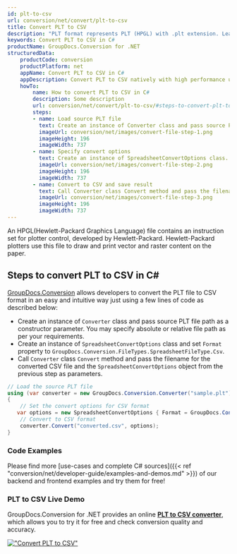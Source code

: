 ```yaml
---
id: plt-to-csv
url: conversion/net/convert/plt-to-csv
title: Convert PLT to CSV
description: "PLT format represents PLT (HPGL) with .plt extension. Learn how to convert PLT to CSV file programmatically in C# language using GroupDocs.Conversion for .NET library."
keywords: Convert PLT to CSV in C#
productName: GroupDocs.Conversion for .NET
structuredData:
    productCode: conversion
    productPlatform: net
    appName: Convert PLT to CSV in C#
    appDescription: Convert PLT to CSV natively with high performance using C# language and server side GroupDocs.Conversion for .NET APIs, without the use of any software like Microsoft or Open Office.
    howTo:
        name: How to convert PLT to CSV in C# 
        description: Some description
        url: conversion/net/convert/plt-to-csv/#steps-to-convert-plt-to-csv-in-c
        steps:
        - name: Load source PLT file 
          text: Create an instance of Converter class and pass source PLT file path as a constructor parameter. You may specify absolute or relative file path as per your requirements. 
          imageUrl: conversion/net/images/convert-file-step-1.png
          imageHeight: 196
          imageWidth: 737
        - name: Specify convert options 
          text: Create an instance of SpreadsheetConvertOptions class.
          imageUrl: conversion/net/images/convert-file-step-2.png
          imageHeight: 196
          imageWidth: 737
        - name: Convert to CSV and save result 
          text: Call Converter class Convert method and pass the filename for the converted HTML file and the SpreadsheetConvertOptions object from the previous step as parameters.
          imageUrl: conversion/net/images/convert-file-step-3.png
          imageHeight: 196
          imageWidth: 737
---
```


An HPGL(Hewlett-Packard Graphics Language) file contains an instruction set for plotter control, developed by Hewlett-Packard. Hewlett-Packard plotters use this file to draw and print vector and raster content on the paper.

## Steps to convert PLT to CSV in C#

[GroupDocs.Conversion](https://products.groupdocs.com/conversion/net) allows developers to convert the PLT file to CSV format in an easy and intuitive way just using a few lines of code as described below:

* Create an instance of `Converter` class and pass source PLT file path as a constructor parameter. You may specify absolute or relative file path as per your requirements. 
* Create an instance of `SpreadsheetConvertOptions` class and set `Format` property to `GroupDocs.Conversion.FileTypes.SpreadsheetFileType.Csv`.
* Call `Converter` class `Convert` method and pass the filename for the converted CSV file and the `SpreadsheetConvertOptions` object from the previous step as parameters.

```csharp
// Load the source PLT file
using (var converter = new GroupDocs.Conversion.Converter("sample.plt"))
{
    // Set the convert options for CSV format
   var options = new SpreadsheetConvertOptions { Format = GroupDocs.Conversion.FileTypes.SpreadsheetFileType.Csv };
    // Convert to CSV format
    converter.Convert("converted.csv", options);
}
```

### Code Examples

Please find more [use-cases and complete C# sources]({{< ref "conversion/net/developer-guide/examples-and-demos.md" >}}) of our backend and frontend examples and try them for free!

### PLT to CSV Live Demo

GroupDocs.Conversion for .NET provides an online [**PLT to CSV converter**](https://products.groupdocs.app/conversion/plt-to-csv), which allows you to try it for free and check conversion quality and accuracy.

[!["Convert PLT to CSV"](conversion/net/images/convert-to-csv/convert-plt-to-csv.png)](https://products.groupdocs.app/conversion/plt-to-csv)